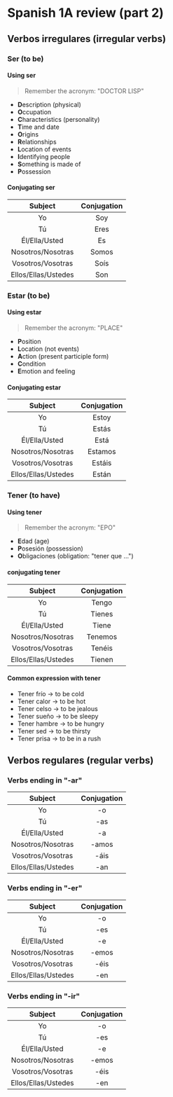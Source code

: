# Spanish 1A review (part 2)

## Verbos irregulares (irregular verbs)

### Ser (to be)

#### Using ser

> Remember the acronym: "DOCTOR LISP"

- **D**escription (physical)
- **O**ccupation
- **C**haracteristics (personality)
- **T**ime and date
- **O**rigins
- **R**elationships
- **L**ocation of events
- **I**dentifying people
- **S**omething is made of
- **P**ossession

#### Conjugating ser

| Subject | Conjugation |
|:-------:|:-----------:|
| Yo | Soy |
| Tú | Eres |
| Él/Ella/Usted | Es |
| Nosotros/Nosotras | Somos |
| Vosotros/Vosotras | Soís |
| Ellos/Ellas/Ustedes | Son |

### Estar (to be)

#### Using estar

> Remember the acronym: "PLACE"

- **P**osition
- **L**ocation (not events)
- **A**ction (present participle form)
- **C**ondition
- **E**motion and feeling

#### Conjugating estar

| Subject | Conjugation |
|:-------:|:-----------:|
| Yo | Estoy |
| Tú | Estás |
| Él/Ella/Usted | Está |
| Nosotros/Nosotras | Estamos |
| Vosotros/Vosotras | Estáis |
| Ellos/Ellas/Ustedes | Están |

### Tener (to have)

#### Using tener

> Remember the acronym: "EPO"

- **E**dad (age)
- **P**osesión (possession)
- **O**bligaciones (obligation: "tener que ...")

#### conjugating tener

| Subject | Conjugation |
|:-------:|:-----------:|
| Yo | Tengo |
| Tú | Tienes |
| Él/Ella/Usted | Tiene |
| Nosotros/Nosotras | Tenemos |
| Vosotros/Vosotras | Tenéis |
| Ellos/Ellas/Ustedes | Tienen |

#### Common expression with tener

- Tener frío -> to be cold
- Tener calor -> to be hot
- Tener celso -> to be jealous
- Tener sueño -> to be sleepy
- Tener hambre -> to be hungry
- Tener sed -> to be thirsty
- Tener prisa -> to be in a rush

## Verbos regulares (regular verbs)

### Verbs ending in "-ar"

| Subject | Conjugation |
|:-------:|:-----------:|
| Yo | -o |
| Tú | -as |
| Él/Ella/Usted | -a |
| Nosotros/Nosotras | -amos |
| Vosotros/Vosotras | -áis |
| Ellos/Ellas/Ustedes | -an |

### Verbs ending in "-er"

| Subject | Conjugation |
|:-------:|:-----------:|
| Yo | -o |
| Tú | -es |
| Él/Ella/Usted | -e |
| Nosotros/Nosotras | -emos |
| Vosotros/Vosotras | -éis |
| Ellos/Ellas/Ustedes | -en |

### Verbs ending in "-ir"

| Subject | Conjugation |
|:-------:|:-----------:|
| Yo | -o |
| Tú | -es |
| Él/Ella/Usted | -e |
| Nosotros/Nosotras | -emos |
| Vosotros/Vosotras | -éis |
| Ellos/Ellas/Ustedes | -en |